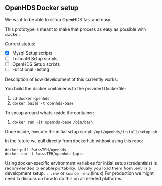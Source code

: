 ## OpenHDS Docker setup ##

We want to be able to setup OpenHDS fast and easy.

This prototype is meant to make that process as easy as possible with docker.

Current status:
* [X] Mysql Setup scripts
* [ ] Tomcat6 Setup scripts
* [ ] OpenHDS Setup scripts
* [ ] Functional Testing

Description of how development of this currently works:

You build the docker container with the provided Dockerfile:

1. `cd docker-openhds`
2. `docker build -t openhds-base`

To snoop around whats inside the container:

1. `docker run -it openhds-base /bin/bash`

Once inside, execute the initial setup script:
`/opt/openhds/install/setup.sh`

In the future we pull directly from dockerhub without using this repo:

```
docker pull SwissTPH/openhds
docker run -t SwissTPH/openhds $opts
```


Using docker-specific environment variables for initial setup (credentials) is recommended to enable portability.
Usually you load them from .env in a development setup. `. .env` or `source .env` (linux)
For production we might need to discuss on how to do this on all needed platforms.
